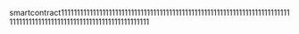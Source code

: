 smartcontract11111111111111111111111111111111111111111111111111111111111111111111111111111111111111111111111111111111111111111111
